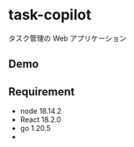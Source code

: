 # task-copilot

タスク管理の Web アプリケーション

## Demo

## Requirement

- node 18.14.2
- React 18.2.0
- go 1.20.5
-
